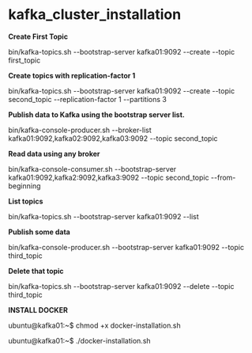 # kafka_cluster_installation



**Create First Topic**

bin/kafka-topics.sh --bootstrap-server kafka01:9092 --create --topic first_topic



**Create topics with replication-factor 1**

bin/kafka-topics.sh --bootstrap-server kafka01:9092 --create --topic second_topic --replication-factor 1 --partitions 3



**Publish data to Kafka using the bootstrap server list.**

bin/kafka-console-producer.sh --broker-list kafka01:9092,kafka02:9092,kafka03:9092 --topic second_topic



**Read data using any broker**

bin/kafka-console-consumer.sh --bootstrap-server kafka01:9092,kafka2:9092,kafka3:9092 --topic second_topic --from-beginning


**List topics**

bin/kafka-topics.sh --bootstrap-server kafka01:9092 --list



**Publish some data**

bin/kafka-console-producer.sh --bootstrap-server kafka01:9092 --topic third_topic



**Delete that topic**

bin/kafka-topics.sh --bootstrap-server kafka01:9092 --delete --topic third_topic


**INSTALL DOCKER**

ubuntu@kafka01:~$ chmod +x docker-installation.sh

ubuntu@kafka01:~$ ./docker-installation.sh
